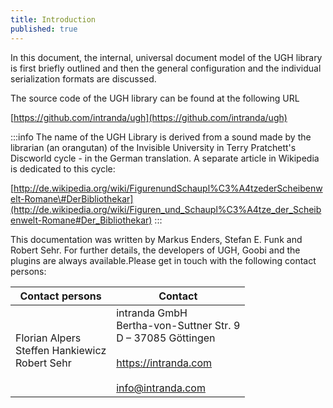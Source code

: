 ```yaml
---
title: Introduction
published: true
---
```


In this document, the internal, universal document model of the UGH library is first briefly outlined and then the general configuration and the individual serialization formats are discussed.

The source code of the UGH library can be found at the following URL

[https://github.com/intranda/ugh](https://github.com/intranda/ugh)

:::info
The name of the UGH Library is derived from a sound made by the librarian (an orangutan) of the Invisible University in Terry Pratchett's Discworld cycle - in the German translation. A separate article in Wikipedia is dedicated to this cycle:

[http://de.wikipedia.org/wiki/FigurenundSchaupl%C3%A4tzederScheibenwelt-Romane\#DerBibliothekar](http://de.wikipedia.org/wiki/Figuren_und_Schaupl%C3%A4tze_der_Scheibenwelt-Romane#Der_Bibliothekar)
:::

This documentation was written by Markus Enders, Stefan E. Funk and Robert Sehr. For further details, the developers of UGH, Goobi and the plugins are always available.Please get in touch with the following contact persons:


| Contact persons | Contact |
| --- | --- |
| Florian Alpers<br/>Steffen Hankiewicz<br/>Robert Sehr | intranda GmbH<br/>Bertha-von-Suttner Str. 9<br/>D – 37085 Göttingen<br/><br/>https://intranda.com<br/><br/>info@intranda.com |